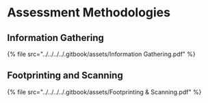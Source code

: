 # Assessment Methodologies

## Information Gathering

{% file src="../../../../.gitbook/assets/Information Gathering.pdf" %}

## Footprinting and Scanning

{% file src="../../../../.gitbook/assets/Footprinting & Scanning.pdf" %}
